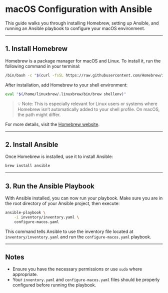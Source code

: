 # macOS Configuration with Ansible

This guide walks you through installing Homebrew, setting up Ansible, and running an Ansible playbook to configure your macOS environment.

---

## 1. Install Homebrew

Homebrew is a package manager for macOS and Linux. To install it, run the following command in your terminal:

```bash
/bin/bash -c "$(curl -fsSL https://raw.githubusercontent.com/Homebrew/install/HEAD/install.sh)"
````

After installation, add Homebrew to your shell environment:

```bash
eval "$(/home/linuxbrew/.linuxbrew/bin/brew shellenv)"
```

> 💡 Note: This is especially relevant for Linux users or systems where Homebrew isn’t automatically added to your shell profile. On macOS, the path might differ.

For more details, visit the [Homebrew website](https://brew.sh).

---

## 2. Install Ansible

Once Homebrew is installed, use it to install Ansible:

```bash
brew install ansible
```

---

## 3. Run the Ansible Playbook

With Ansible installed, you can now run your playbook. Make sure you are in the root directory of your Ansible project, then execute:

```bash
ansible-playbook \
    -i inventory/inventory.yaml \
    configure-macos.yaml
```

This command tells Ansible to use the inventory file located at `inventory/inventory.yaml` and run the `configure-macos.yaml` playbook.

---

## Notes

* Ensure you have the necessary permissions or use `sudo` where appropriate.
* Your `inventory.yaml` and `configure-macos.yaml` files should be properly configured before running the playbook.